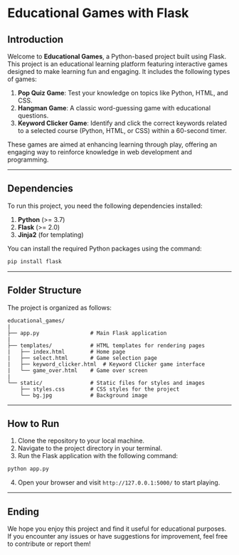 # Educational Games with Flask

## Introduction

Welcome to **Educational Games**, a Python-based project built using Flask. This project is an educational learning platform featuring interactive games designed to make learning fun and engaging. It includes the following types of games:

1. **Pop Quiz Game**: Test your knowledge on topics like Python, HTML, and CSS.  
2. **Hangman Game**: A classic word-guessing game with educational questions.  
3. **Keyword Clicker Game**: Identify and click the correct keywords related to a selected course (Python, HTML, or CSS) within a 60-second timer.

These games are aimed at enhancing learning through play, offering an engaging way to reinforce knowledge in web development and programming.

---

## Dependencies

To run this project, you need the following dependencies installed:

1. **Python** (>= 3.7)  
2. **Flask** (>= 2.0)  
3. **Jinja2** (for templating)  

You can install the required Python packages using the command:

```bash
pip install flask
```

---

## Folder Structure

The project is organized as follows:

```
educational_games/
|
├── app.py                # Main Flask application
|
├── templates/            # HTML templates for rendering pages
|   ├── index.html        # Home page
|   ├── select.html       # Game selection page
|   ├── keyword_clicker.html  # Keyword Clicker game interface
|   └── game_over.html    # Game over screen
|
└── static/               # Static files for styles and images
    ├── styles.css        # CSS styles for the project
    └── bg.jpg            # Background image
```

---

## How to Run

1. Clone the repository to your local machine.  
2. Navigate to the project directory in your terminal.  
3. Run the Flask application with the following command:

```bash
python app.py
```

4. Open your browser and visit `http://127.0.0.1:5000/` to start playing.

---

## Ending

We hope you enjoy this project and find it useful for educational purposes. If you encounter any issues or have suggestions for improvement, feel free to contribute or report them!


